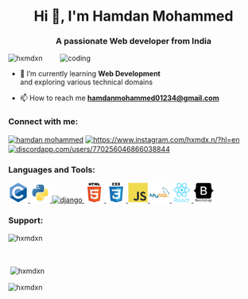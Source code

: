 

<h1 align="center">Hi 👋, I'm Hamdan Mohammed</h1>
<h3 align="center">A passionate Web developer from India</h3>
<img align="right" alt="coding" width="400" src="https://www.fegno.com/wp-content/uploads/2022/03/web-development-company-in-kochi.gif">

<p align="left"> <img src="https://komarev.com/ghpvc/?username=hxmdxn&label=Profile%20views&color=0e75b6&style=flat" alt="hxmdxn" /> </p>

- 🌱 I’m currently learning **Web Development**<br> and exploring various technical domains

- 📫 How to reach me **hamdanmohammed01234@gmail.com**

<h3 align="left">Connect with me:</h3>
<p align="left">
<a href="https://www.linkedin.com/in/hamdan-mohammed-3b88a225b/" target="blank"><img align="center" src="https://raw.githubusercontent.com/rahuldkjain/github-profile-readme-generator/master/src/images/icons/Social/linked-in-alt.svg" alt="hamdan mohammed" height="30" width="40" /></a>
  <a href="https://instagram.com/https://www.instagram.com/hxmdx.n/?hl=en" target="blank"><img align="center" src="https://raw.githubusercontent.com/rahuldkjain/github-profile-readme-generator/master/src/images/icons/Social/instagram.svg" alt="https://www.instagram.com/hxmdx.n/?hl=en" height="30" width="40" /></a>
<a href="https://discord.gg/discordapp.com/users/770256046866038844" target="blank"><img align="center" src="https://raw.githubusercontent.com/rahuldkjain/github-profile-readme-generator/master/src/images/icons/Social/discord.svg" alt="discordapp.com/users/770256046866038844" height="30" width="40" /></a>
</p>

<h3 align="left">Languages and Tools:</h3>
<p align="left"><a href="https://www.cprogramming.com/" target="_blank" rel="noreferrer"> <img src="https://raw.githubusercontent.com/devicons/devicon/master/icons/c/c-original.svg" alt="c" width="40" height="40"/> </a><a href="https://www.python.org" target="_blank" rel="noreferrer"> <img src="https://raw.githubusercontent.com/devicons/devicon/master/icons/python/python-original.svg" alt="python" width="40" height="40"/> </a><a href="https://www.djangoproject.com/" target="_blank" rel="noreferrer"> <img src="https://cdn.worldvectorlogo.com/logos/django.svg" alt="django" width="40" height="40"/> </a> <a href="https://www.w3.org/html/" target="_blank" rel="noreferrer"> <img src="https://raw.githubusercontent.com/devicons/devicon/master/icons/html5/html5-original-wordmark.svg" alt="html5" width="40" height="40"/> </a> <a href="https://www.w3schools.com/css/" target="_blank" rel="noreferrer"> <img src="https://raw.githubusercontent.com/devicons/devicon/master/icons/css3/css3-original-wordmark.svg" alt="css3" width="40" height="40"/> </a>  <a href="https://developer.mozilla.org/en-US/docs/Web/JavaScript" target="_blank" rel="noreferrer"> <img src="https://raw.githubusercontent.com/devicons/devicon/master/icons/javascript/javascript-original.svg" alt="javascript" width="40" height="40"/> </a> <a href="https://www.mysql.com/" target="_blank" rel="noreferrer"> <img src="https://raw.githubusercontent.com/devicons/devicon/master/icons/mysql/mysql-original-wordmark.svg" alt="mysql" width="40" height="40"/> </a>  <a href="https://reactjs.org/" target="_blank" rel="noreferrer"> <img src="https://raw.githubusercontent.com/devicons/devicon/master/icons/react/react-original-wordmark.svg" alt="react" width="40" height="40"/> </a> <a href="https://getbootstrap.com" target="_blank" rel="noreferrer"> <img src="https://raw.githubusercontent.com/devicons/devicon/master/icons/bootstrap/bootstrap-plain-wordmark.svg" alt="bootstrap" width="40" height="40"/> </a>    </p>

<h3 align="left">Support:</h3>
<p><a href="https://www.buymeacoffee.com/hxmdxn"> <img align="left" src="https://cdn.buymeacoffee.com/buttons/v2/default-yellow.png" height="50" width="210" alt="hxmdxn" /></a></p><br><be>

<br>
<br>


<p>&nbsp;<img align="center" src="https://github-readme-stats.vercel.app/api?username=hxmdxn&show_icons=true&locale=en" alt="hxmdxn" /></p>

<p><img align="center" src="https://github-readme-streak-stats.herokuapp.com/?user=hxmdxn&" alt="hxmdxn" /></p>

